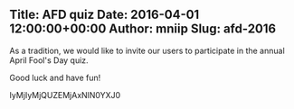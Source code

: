 Title: AFD quiz
Date: 2016-04-01 12:00:00+00:00
Author: mniip
Slug: afd-2016
---
As a tradition, we would like to invite our users to participate in the annual April Fool's Day quiz.

Good luck and have fun!

IyMjIyMjQUZEMjAxNlN0YXJ0
